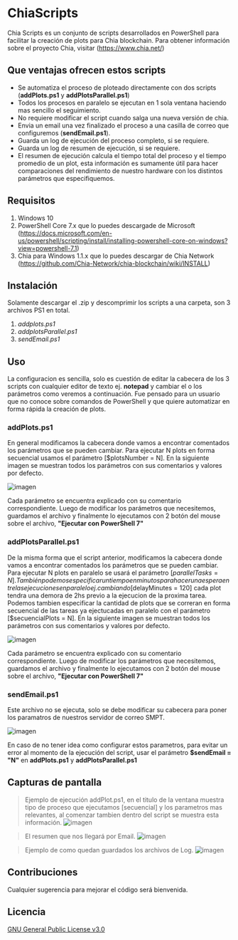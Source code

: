 # ChiaScripts
Chia Scripts es un conjunto de scripts desarrollados en PowerShell para facilitar la creación de plots para Chia blockchain.
   Para obtener información sobre el proyecto Chia, visitar (https://www.chia.net/)

## Que ventajas ofrecen estos scripts
* Se automatiza el proceso de ploteado directamente con dos scripts (**addPlots.ps1** y **addPlotsParallel.ps1**)
* Todos los procesos en paralelo se ejecutan en 1 sola ventana haciendo mas sencillo el seguimiento.
* No requiere modificar el script cuando salga una nueva versión de chia.
* Envia un email una vez finalizado el proceso a una casilla de correo que configuremos (**sendEmail.ps1**).
* Guarda un log de ejecución del proceso completo, si se requiere.
* Guarda un log de resumen de ejecución, si se requiere.
* El resumen de ejecución calcula el tiempo total del proceso y el tiempo promedio de un plot, esta información es sumamente útil para hacer comparaciones del rendimiento de nuestro hardware con los distintos parámetros que especifiquemos.

## Requisitos
1. Windows 10
2. PowerShell Core 7.x que lo puedes descargade de Microsoft (https://docs.microsoft.com/en-us/powershell/scripting/install/installing-powershell-core-on-windows?view=powershell-7.1)
3. Chia para Windows 1.1.x que lo puedes descargar de Chia Network (https://github.com/Chia-Network/chia-blockchain/wiki/INSTALL)

## Instalación
  Solamente descargar el .zip y descomprimir los scripts a una carpeta, son 3 archivos PS1 en total.
  1. _addplots.ps1_
  2. _addplotsParallel.ps1_
  3. _sendEmail.ps1_

## Uso
La configuracion es sencilla, solo es cuestión de editar la cabecera de los 3 scripts con cualquier editor de texto ej. **notepad** y cambiar el o los parámetros como veremos a continuación. Fue pensado para un usuario que no conoce sobre comandos de PowerShell y que quiere automatizar en forma rápida la creación de plots.

### **addPlots.ps1**
   
   En general modificamos la cabecera donde vamos a encontrar comentados los parámetros que se pueden cambiar. Para ejecutar N plots en forma secuencial usamos el parámetro [$plotsNumber = N]. En la siguiente imagen se muestran todos los parámetros con sus comentarios y valores por defecto.
   
   ![imagen](https://user-images.githubusercontent.com/23438179/120731702-8472a880-c4ba-11eb-9a2e-b852a476a7ba.png)

   Cada parámetro se encuentra explicado con su comentario correspondiente.
   Luego de modificar los parámetros que necesitemos, guardamos el archivo y finalmente lo ejecutamos con 2 botón del mouse sobre el archivo, **"Ejecutar con PowerShell 7"**
   
   
### **addPlotsParallel.ps1**
   
   De la misma forma que el script anterior, modificamos la cabecera donde vamos a encontrar comentados los parámetros que se pueden cambiar. Para ejecutar N plots en paralelo se usará el parámetro [$parallelTasks = N]. También podemos especificar un tiempo en minutos para hacer una espera entre las ejecuciones en paralelo ej. cambiando [$delayMinutes = 120] cada plot tendra una demora de 2hs previo a la ejecucion de la proxima tarea. Podemos tambien especificar la cantidad de plots que se correran en forma secuencial de las tareas ya ejectucadas en paralelo con el parámetro [$secuencialPlots = N]. En la siguiente imagen se muestran todos los parámetros con sus comentarios y valores por defecto.
   
   ![imagen](https://user-images.githubusercontent.com/23438179/120732710-21821100-c4bc-11eb-87a7-57d26b8b3177.png)

   Cada parámetro se encuentra explicado con su comentario correspondiente.
   Luego de modificar los parámetros que necesitemos, guardamos el archivo y finalmente lo ejecutamos con 2 botón del mouse sobre el archivo, **"Ejecutar con PowerShell 7"**

### **sendEmail.ps1**
   
   Este archivo no se ejecuta, solo se debe modificar su cabecera para poner los paramatros de nuestros servidor de correo SMPT.

   ![imagen](https://user-images.githubusercontent.com/23438179/120734113-b6860980-c4be-11eb-9c92-4a560cdfdb0f.png)

   En caso de no tener idea como configurar estos parametros, para evitar un error al momento de la ejecución del script, usar el parámetro **$sendEmail = "N"** en **addPlots.ps1** y **addPlotsParallel.ps1**


## Capturas de pantalla
   > Ejemplo de ejecución addPlot.ps1, en el titulo de la ventana muestra tipo de proceso que ejecutamos [secuencial] y los parametros mas relevantes, al comenzar tambien dentro del script se muestra esta información.
   ![imagen](https://user-images.githubusercontent.com/23438179/120737155-f00d4380-c4c3-11eb-8570-6cef953f403f.png)

   > El resumen que nos llegará por Email.
   ![imagen](https://user-images.githubusercontent.com/23438179/120735336-d0285080-c4c0-11eb-9657-75b0c09b43e3.png)
   
   > Ejemplo de como quedan guardados los archivos de Log.
   ![imagen](https://user-images.githubusercontent.com/23438179/120737660-dcaea800-c4c4-11eb-935d-45ca504efff9.png)
      
## Contribuciones
Cualquier sugerencia para mejorar el código será bienvenida.

## Licencia
[GNU General Public License v3.0](https://choosealicense.com/licenses/gpl-3.0/)
